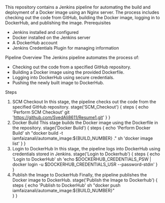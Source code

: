 This repository contains a Jenkins pipeline for automating the build and deployment of a Docker image using an Nginx server. The process includes checking out the code from GitHub, building the Docker image, logging in to DockerHub, and publishing the image.
Prerequisites
- Jenkins installed and configured
- Docker installed on the Jenkins server
- A DockerHub account
- Jenkins Credentials Plugin for managing information

Pipeline Overview
The Jenkins pipeline automates the process of:
- Checking out the code from a specified GitHub repository.
- Building a Docker image using the provided Dockerfile.
- Logging into DockerHub using secure credentials.
- Pushing the newly built image to DockerHub.

Steps
1. SCM Checkout
In this stage, the pipeline checks out the code from the specified GitHub repository.
stage('SCM_Checkout') {
    steps {
        echo 'Perform SCM Checkout'
        git 'https://github.com/SyedAli8611/Resume1.git'
    }
}
2. Docker Build
This stage builds the Docker image using the Dockerfile in the repository.
stage('Docker Build') {
    steps {
        echo 'Perform Docker Build'
        sh "docker build -t iamfaizanali/automate_image:${BUILD_NUMBER} ."
        sh 'docker image list'
    }
}
3. Login to DockerHub
In this stage, the pipeline logs into DockerHub using credentials stored in Jenkins.
stage('Login to Dockerhub') {
    steps {
        echo 'Login to DockerHub'
        sh 'echo $DOCKERHUB_CREDENTIALS_PSW | docker login -u $DOCKERHUB_CREDENTIALS_USR --password-stdin'
    }
}
4. Publish the Image to DockerHub
Finally, the pipeline publishes the Docker image to DockerHub.
stage('Publish the Image to Dockerhub') {
    steps {
        echo 'Publish to DockerHub'
        sh "docker push iamfaizanali/automate_image:${BUILD_NUMBER}"                
    }
}


